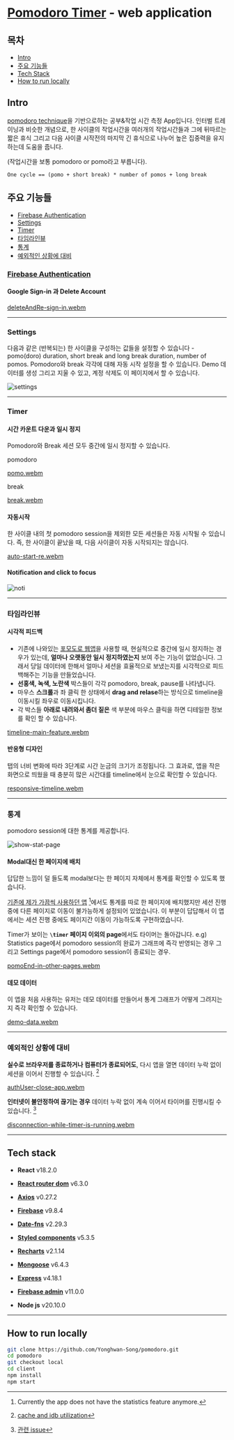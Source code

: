 # [Pomodoro Timer](https://pomodoro-yhs.vercel.app) - web application

## 목차

- [Intro](#intro)
- [주요 기능들](#주요-기능들)
- [Tech Stack](#tech-stack)
- [How to run locally](#how-to-run-locally)


## Intro

[pomodoro technique](https://en.wikipedia.org/wiki/Pomodoro_Technique)을 기반으로하는 공부&작업 시간 측정 App입니다. 인터벌 트레이닝과 비슷한 개념으로, 한 사이클의 작업시간을 여러개의 작업시간들과 그에 뒤따르는 짧은 휴식 그리고 다음 사이클 시작전의 마지막 긴 휴식으로 나누어 높은 집중력을 유지하는데 도움을 줍니다.

(작업시간을 보통 pomodoro or pomo라고 부릅니다).

`One cycle == (pomo + short break) * number of pomos + long break`


## 주요 기능들

- [Firebase Authentication](#firebase-authentication)
- [Settings](#settings)
- [Timer](#timer)
- [타임라인뷰](#타임라인뷰)
- [통계](#통계)
- [예외적인 상황에 대비](#예외적인-상황에-대비)

### [Firebase Authentication](https://firebase.google.com/docs/auth)

#### Google Sign-in 과 Delete Account

[deleteAndRe-sign-in.webm](https://github.com/Yonghwan-Song/pomodoro/assets/72689705/b6d4618c-f074-4a6a-af72-0809a8725166)

---

### Settings

다음과 같은 (반복되는) 한 사이클을 구성하는 값들을 설정할 수 있습니다 - pomo(doro) duration, short break and long break duration, number of pomos.
Pomodoro와 break 각각에 대해 자동 시작 설정을 할 수 있습니다.
Demo 데이터를 생성 그리고 지울 수 있고, 계정 삭제도 이 페이지에서 할 수 있습니다.

![settings](https://github.com/Yonghwan-Song/pomodoro/assets/72689705/30b5dc11-8b6a-44f8-9593-c448f200bc81)

---

### Timer

#### 시간 카운트 다운과 일시 정지

Pomodoro와 Break 세션 모두 중간에 일시 정지할 수 있습니다.

pomodoro

[pomo.webm](https://github.com/Yonghwan-Song/pomodoro/assets/72689705/b90f5f98-65bb-4b39-88bc-2776263e7f78)

break

[break.webm](https://github.com/Yonghwan-Song/pomodoro/assets/72689705/c5628fbb-c2d2-43d3-9e28-a5c4cdb61e2e)

#### 자동시작

한 사이클 내의 첫 pomodoro session을 제외한 모든 세션들은 자동 시작될 수 있습니다. 즉, 한 사이클이 끝났을 때, 다음 사이클이 자동 시작되지는 않습니다.

[auto-start-re.webm](https://github.com/Yonghwan-Song/pomodoro/assets/72689705/efd245af-0eb5-4d8c-bea4-652064b44800)

#### Notification and click to focus

![noti](https://github.com/Yonghwan-Song/pomodoro/assets/72689705/e3e670c3-cf39-4d76-a558-eb8aafba42df)

---

### 타임라인뷰

#### 시각적 피드백

- 기존에 나와있는 [포모도로 웹앱](https://pomofocus.io)을 사용할 때, 현실적으로 중간에 일시 정지하는 경우가 있는데, **얼마나 오랫동안 일시 정지하였는지** 보여 주는 기능이 없었습니다. 그래서 당일 데이터에 한해서 얼마나 세션을 효율적으로 보냈는지를 시각적으로 피드백해주는 기능을 만들었습니다.
- **선홍색, 녹색, 노란색** 박스들이 각각 pomodoro, break, pause를 나타냅니다.
- 마우스 **스크롤**과 좌 클릭 한 상태에서 **drag and relase**하는 방식으로 timeline을 이동시킬 좌우로 이동시킵니다.
- 각 박스들 **아래로 내려와서 좀더 짙은** 색 부분에 마우스 클릭을 하면 디테일한 정보를 확인 할 수 있습니다.

[timeline-main-feature.webm](https://github.com/Yonghwan-Song/pomodoro/assets/72689705/87fa3130-5baf-4e1b-b5c8-3a2a0b09321d)

#### 반응형 디자인

탭의 너비 변화에 따라 3단계로 시간 눈금의 크기가 조정됩니다. 그 효과로, 앱을 작은 화면으로 띄웠을 때 충분히 많은 시간대를 timeline에서 눈으로 확인할 수 있습니다.

[responsive-timeline.webm](https://github.com/Yonghwan-Song/pomodoro/assets/72689705/5d8482f9-8e1e-4393-a766-14ca06c9ce4c)

---

### 통계

pomodoro session에 대한 통계를 제공합니다.

![show-stat-page](https://github.com/Yonghwan-Song/pomodoro/assets/72689705/eb8e1818-d9f3-4ceb-8a47-839473674a94)

#### Modal대신 한 페이지에 배치

답답한 느낌이 덜 들도록 modal보다는 한 페이지 자체에서 통계를 확인할 수 있도록 했습니다.

[기존에 제가 가끔씩 사용하던 앱](https://pomodor.app/) [^1]에서도 통계를 따로 한 페이지에 배치했지만 세션 진행 중에 다른 페이지로 이동이 불가능하게 설정되어 있었습니다. 이 부분이 답답해서 이 앱에서는 세션 진행 중에도 페이지간 이동이 가능하도록 구현하였습니다.

Timer가 보이는 **`\timer` 페이지 이외의 page**에서도 타이머는 돌아갑니다.
e.g) Statistics page에서 pomodoro session의 완료가 그래프에 즉각 반영되는 경우 그리고 Settings page에서 pomodoro session이 종료되는 경우.

[pomoEnd-in-other-pages.webm](https://github.com/Yonghwan-Song/pomodoro/assets/72689705/21c1765e-e469-4c8c-ac84-fcd89d902ba1)

#### 데모 데이터

이 앱을 처음 사용하는 유저는 데모 데이터를 만들어서 통계 그래프가 어떻게 그려지는지 즉각 확인할 수 있습니다.

[demo-data.webm](https://github.com/Yonghwan-Song/pomodoro/assets/72689705/83c3f296-7a43-4cee-9d65-97e2d7612b70)

---

### 예외적인 상황에 대비

**실수로 브라우저를 종료하거나 컴퓨터가 종료되어도**, 다시 앱을 열면 데이터 누락 없이 세션을 이어서 진행할 수 있습니다. [^2]

[authUser-close-app.webm](https://github.com/Yonghwan-Song/pomodoro/assets/72689705/82860477-2ba0-4a40-8f1e-b9ec272ef0e6)

**인터넷이 불안정하여 끊기는 경우** 데이터 누락 없이 계속 이어서 타이머를 진행시킬 수 있습니다. [^3]

[disconnection-while-timer-is-running.webm](https://github.com/Yonghwan-Song/pomodoro/assets/72689705/c53516ab-1a16-4a25-9922-e4ea758bec4d)

---

## Tech stack

- **React** v18.2.0
- **[React router dom](https://www.npmjs.com/package/react-router-dom?activeTab=readme)** v6.3.0
- **[Axios](https://www.npmjs.com/package/axios)** v0.27.2
- **[Firebase](https://www.npmjs.com/package/firebase)** v9.8.4
- **[Date-fns](https://www.npmjs.com/package/date-fns)** v2.29.3
- **[Styled components](https://www.npmjs.com/package/styled-components)** v5.3.5
- **[Recharts](https://www.npmjs.com/package/recharts)** v2.1.14

- **[Mongoose](https://www.npmjs.com/package/mongoose)** v6.4.3
- **[Express](https://www.npmjs.com/package/express)** v4.18.1
- **[Firebase admin](https://www.npmjs.com/package/firebase-admin)** v11.0.0

- **Node js** v20.10.0

---

## How to run locally

```bash
git clone https://github.com/Yonghwan-Song/pomodoro.git
cd pomodoro
git checkout local
cd client
npm install
npm start
```

[^1]: Currently the app does not have the statistics feature anymore.
[^2]: [cache and idb utilization](https://github.com/Yonghwan-Song/pomodoro/wiki/Design#cache-storage%EC%99%80-indexeddb%EB%A5%BC-%EC%95%B1%EC%97%90%EC%84%9C-%EC%96%B4%EB%96%BB%EA%B2%8C-%ED%99%9C%EC%9A%A9%ED%95%98%EA%B3%A0-%EC%9E%88%EB%8A%94%EC%A7%80%EC%97%90-%EB%8C%80%ED%95%B4)
[^3]: [관련 issue](https://github.com/Yonghwan-Song/pomodoro/issues/37)
